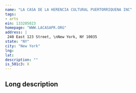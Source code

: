 ```yaml
---
name: "LA CASA DE LA HERENCIA CULTURAL PUERTORRIQUENA INC"
tags:
- arts
ein: 133205023
homepage: "WWW.LACASAPR.ORG"
address: |
 240 East 123 Street, \nNew York, NY 10035
state: "NY"
city: "New York"
lng: 
lat: 
description: ""
is_501c3: X
---
```


## Long description


